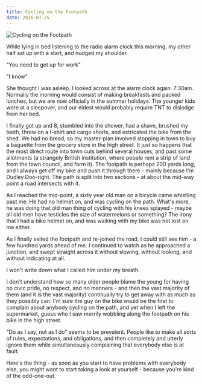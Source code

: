 ```yaml
---
title: Cycling on the Footpath
date: 2016-07-25
---
```


![Cycling on the Footpath](https://source.unsplash.com/FHnnjk1Yj7Y/1600x900)

While lying in bed listening to the radio alarm clock this morning, my other half sat up with a start, and nudged my shoulder.

"You need to get up for work"

"I know"

She thought I was asleep. I looked across at the alarm clock again. 7:30am. Normally the morning would consist of making breakfasts and packed lunches, but we are now officially in the summer holidays. The younger kids were at a sleepover, and our eldest would probably require TNT to dislodge from her bed.

I finally got up and 8, stumbled into the shower, had a shave, brushed my teeth, threw on a t-shirt and cargo shorts, and extricated the bike from the shed. We had no bread, so my master-plan involved stopping in town to buy a baguette from the grocery store in the high street. It just so happens that the most direct route into town cuts behind several houses, and past some allotments (a strangely British institution, where people rent a strip of land from the town council, and farm it). The footpath is perhaps 200 yards long, and I always get off my bike and push it through there - mainly because I'm Dudley Doo-right. The path is split into two sections - at about the mid-way point a road intersects with it.

As I reached the mid-point, a sixty year old man on a bicycle came whistling past me. He had no helmet on, and was cycling on the path. What's more, he was doing that old man thing of cycling with his knees splayed - maybe all old men have testicles the size of watermelons or something? The irony that I had a bike helmet on, and was walking with my bike was not lost on me either.

As I finally exited the footpath and re-joined the road, I could still see him - a few hundred yards ahead of me. I continued to watch as he approached a junction, and swept straight across it without slowing, without looking, and without indicating at all.

I won't write down what I called him under my breath.

I don't understand how so many older people blame the young for having no civic pride, no respect, and no manners - and then the vast majority of them (and it  is the vast majority) continually try to get away with as much as they possibly can. I'm sure the guy on the bike would be the first to complain about anybody cycling on the path, and yet when I left the supermarket, guess who I saw merrily wobbling along the footpath on his bike in the high street.

"Do as I say, not as I do" seems to be prevalent. People like to make all sorts of rules, expectations, and obligations, and then completely and utterly ignore them while simultaneously complaining that everybody else is at fault.

Here's the thing - as soon as you start to have problems with everybody else, you might want to start taking a look at yourself - because you're kind of the odd-one-out.